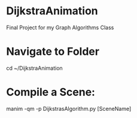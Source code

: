 # DijkstraAnimation
Final Project for my Graph Algorithms Class

# Navigate to Folder
cd ~/DijkstraAnimation

# Compile a Scene:
manim -qm -p DijkstrasAlgorithm.py [SceneName]
